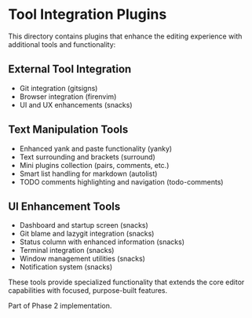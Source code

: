 # Tool Integration Plugins

This directory contains plugins that enhance the editing experience with additional tools and functionality:

## External Tool Integration
- Git integration (gitsigns)
- Browser integration (firenvim)
- UI and UX enhancements (snacks)

## Text Manipulation Tools
- Enhanced yank and paste functionality (yanky)
- Text surrounding and brackets (surround)
- Mini plugins collection (pairs, comments, etc.)
- Smart list handling for markdown (autolist)
- TODO comments highlighting and navigation (todo-comments)

## UI Enhancement Tools
- Dashboard and startup screen (snacks)
- Git blame and lazygit integration (snacks)
- Status column with enhanced information (snacks)
- Terminal integration (snacks)
- Window management utilities (snacks)
- Notification system (snacks)

These tools provide specialized functionality that extends the core editor capabilities with focused, purpose-built features.

Part of Phase 2 implementation.